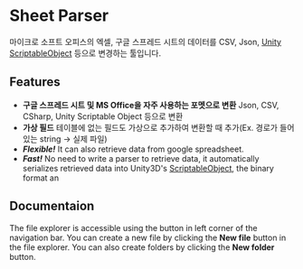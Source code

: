 # Sheet Parser

마이크로 소프트 오피스의 엑셀, 구글 스프레드 시트의 데이터를 CSV, Json, [Unity ScriptableObject](http://docs.unity3d.com/ScriptReference/ScriptableObject.html) 등으로 변경하는 툴입니다.


## Features

-   **구글 스프레드 시트 및 MS Office을 자주 사용하는 포멧으로 변환**  Json, CSV, CSharp, Unity Scriptable Object 등으로 변환
-   **가상 필드**  테이블에 없는 필드도 가상으로 추가하여 변환할 때 추가(Ex. 경로가 들어있는 string -> 실제 파일)
-   **_Flexible!_**  It can also retrieve data from google spreadsheet.
-   **_Fast!_**  No need to write a parser to retrieve data, it automatically serializes retrieved data into Unity3D's  [ScriptableObject](http://docs.unity3d.com/ScriptReference/ScriptableObject.html), the binary format an

## Documentaion

The file explorer is accessible using the button in left corner of the navigation bar. You can create a new file by clicking the **New file** button in the file explorer. You can also create folders by clicking the **New folder** button.
<!--stackedit_data:
eyJoaXN0b3J5IjpbMjEwNjM1NTExOCwxODgwMDQ1OTU4XX0=
-->